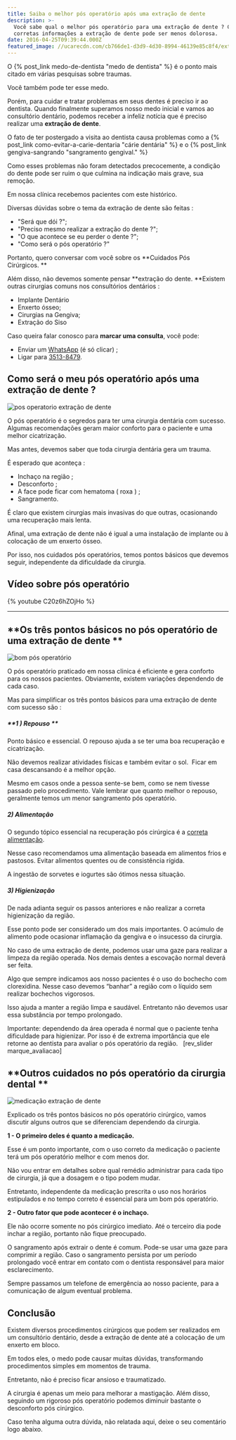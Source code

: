 ```yaml
---
title: Saiba o melhor pós operatório após uma extração de dente
description: >-
  Você sabe qual o melhor pós operatório para uma extração de dente ? Com as
  corretas informações a extração de dente pode ser menos dolorosa.
date: 2016-04-25T09:39:44.000Z
featured_image: //ucarecdn.com/cb766de1-d3d9-4d30-8994-46139e85c8f4/extração-de-dente.jpg
---
```

O {% post_link medo-de-dentista "medo de dentista" %} é o ponto mais citado em várias pesquisas sobre traumas. 

Você também pode ter esse medo. 

Porém, para cuidar e tratar problemas em seus dentes é preciso ir ao dentista. Quando finalmente superamos nosso medo inicial e vamos ao consultório dentário, podemos receber a infeliz notícia que é preciso realizar uma **extração de dente**. 

O fato de ter postergado a visita ao dentista causa problemas como a {% post_link como-evitar-a-carie-dentaria "cárie dentária" %} e o {% post_link gengiva-sangrando "sangramento gengival." %}  

Como esses problemas não foram detectados precocemente, a condição do dente pode ser ruim o que culmina na indicação mais grave, sua remoção. 

Em nossa clínica recebemos pacientes com este histórico. 

Diversas dúvidas sobre o tema da extração de dente são feitas :

* "Será que dói ?";
* "Preciso mesmo realizar a extração do dente ?";
* "O que acontece se eu perder o dente ?";
* "Como será o pós operatório ?"

Portanto, quero conversar com você sobre os **Cuidados Pós Cirúrgicos. ** 

Além disso, não devemos somente pensar **extração do dente. **Existem outras cirurgias comuns nos consultórios dentários :

* Implante Dentário
* Enxerto ósseo;
* Cirurgias na Gengiva;
* Extração do Siso

Caso queira falar conosco para **marcar uma consulta**, você pode: 

* Enviar um [WhatsApp](https://api.whatsapp.com/send?phone=55021976637803) (é só clicar) ; 
* Ligar para [3513-8479](tel:2135138479).

## **Como será o meu pós operatório após uma extração de dente ?**

![pos operatorio extração de dente](//ucarecdn.com/8cd3f441-d709-4253-8fda-373689b7275c/pos-operatorio-extração-de-dente.jpg) 

O pós operatório é o segredos para ter uma cirurgia dentária com sucesso. Algumas recomendações geram maior conforto para o paciente e uma melhor cicatrização. 

Mas antes, devemos saber que toda cirurgia dentária gera um trauma. 

É esperado que aconteça :

* Inchaço na região ;
* Desconforto ;
* A face pode ficar com hematoma ( roxa ) ;
* Sangramento.

É claro que existem cirurgias mais invasivas do que outras, ocasionando uma recuperação mais lenta. 

Afinal, uma extração de dente não é igual a uma instalação de implante ou à colocação de um enxerto ósseo. 

Por isso, nos cuidados pós operatórios, temos pontos básicos que devemos seguir, independente da dificuldade da cirurgia.

## Vídeo sobre pós operatório 

{% youtube C20z6hZOjHo %}

---
## **Os três pontos básicos no pós operatório de uma extração de dente **

![bom pós operatório](//ucarecdn.com/6c93eb0e-d393-4a54-a983-039b40367931/bom-pós-operatório.jpg) 

O pós operatório praticado em nossa clinica é eficiente e gera conforto para os nossos pacientes. Obviamente, existem variações dependendo de cada caso. 

Mas para simplificar os três pontos básicos para uma extração de dente com sucesso são :

##### **1 ) Repouso **

Ponto básico e essencial. O repouso ajuda a se ter uma boa recuperação e cicatrização. 

Não devemos realizar atividades físicas e também evitar o sol.  Ficar em casa descansando é a melhor opção. 

Mesmo em casos onde a pessoa sente-se bem, como se nem tivesse passado pelo procedimento. Vale lembrar que quanto melhor o repouso, geralmente temos um menor sangramento pós operatório.

##### **2) Alimentação**

O segundo tópico essencial na recuperação pós cirúrgica é a [correta alimentação](https://pt.wikipedia.org/wiki/Alimentação_saudável). 

Nesse caso recomendamos uma alimentação baseada em alimentos frios e pastosos. Evitar alimentos quentes ou de consistência rígida. 

A ingestão de sorvetes e iogurtes são ótimos nessa situação.

##### **3) Higienização**

De nada adianta seguir os passos anteriores e não realizar a correta higienização da região. 

Esse ponto pode ser considerado um dos mais importantes. O acúmulo de alimento pode ocasionar inflamação da gengiva e o insucesso da cirurgia. 

No caso de uma extração de dente, podemos usar uma gaze para realizar a limpeza da região operada. Nos demais dentes a escovação normal deverá ser feita. 

Algo que sempre indicamos aos nosso pacientes é o uso do bochecho com clorexidina. Nesse caso devemos “banhar” a região com o líquido sem realizar bochechos vigorosos. 

Isso ajuda a manter a região limpa e saudável. Entretanto não devemos usar essa substância por tempo prolongado. 

Importante: dependendo da área operada é normal que o paciente tenha dificuldade para higienizar. Por isso é de extrema importância que ele retorne ao dentista para avaliar o pós operatório da região.   \[rev_slider marque_avaliacao]  

## **Outros cuidados no pós operatório da cirurgia dental **

![medicação extração de dente](//ucarecdn.com/83ac7390-8198-4236-9442-73a7cee9ecd9/medicação-extração-de-dente.jpg) 

Explicado os três pontos básicos no pós operatório cirúrgico, vamos discutir alguns outros que se diferenciam dependendo da cirurgia. 

**1 - O primeiro deles é quanto a medicação.** 

Esse é um ponto importante, com o uso correto da medicação o paciente terá um pós operatório melhor e com menos dor. 

Não vou entrar em detalhes sobre qual remédio administrar para cada tipo de cirurgia, já que a dosagem e o tipo podem mudar. 

Entretanto, independente da medicação prescrita o uso nos horários estipulados e no tempo correto é essencial para um bom pós operatório. 

**2 - Outro fator que pode acontecer é o inchaço.** 

Ele não ocorre somente no pós cirúrgico imediato. Até o terceiro dia pode inchar a região, portanto não fique preocupado. 

O sangramento após extrair o dente é comum. Pode-se usar uma gaze para comprimir a região. Caso o sangramento persista por um período prolongado você entrar em contato com o dentista responsável para maior esclarecimento. 

Sempre passamos um telefone de emergência ao nosso paciente, para a comunicação de algum eventual problema.

## **Conclusão**

Existem diversos procedimentos cirúrgicos que podem ser realizados em um consultório dentário, desde a extração de dente até a colocação de um enxerto em bloco. 

Em todos eles, o medo pode causar muitas dúvidas, transformando procedimentos simples em momentos de trauma. 

Entretanto, não é preciso ficar ansioso e traumatizado. 

A cirurgia é apenas um meio para melhorar a mastigação. Além disso, seguindo um rigoroso pós operatório podemos diminuir bastante o desconforto pós cirúrgico. 

Caso tenha alguma outra dúvida, não relatada aqui, deixe o seu comentário logo abaixo.
